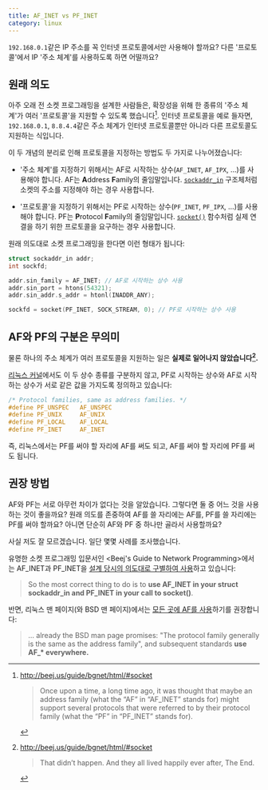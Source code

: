 ```yaml
---
title: AF_INET vs PF_INET
category: linux
---
```


`192.168.0.1`같은 IP 주소를 꼭 인터넷 프로토콜에서만 사용해야 할까요? 다른 '프로토콜'에서 IP '주소 체계'를 사용하도록 하면 어떨까요? 

## 원래 의도

아주 오래 전 소켓 프로그래밍을 설계한 사람들은, 확장성을 위해 한 종류의 '주소 체계'가 여러 '프로토콜'을 지원할 수 있도록 했습니다[^bgnet-1]. 인터넷 프로토콜을 예로 들자면, `192.168.0.1`, `8.8.4.4`같은 주소 체계가 인터넷 프로토콜뿐만 아니라 다른 프로토콜도 지원하는 식입니다.

[^bgnet-1]: <http://beej.us/guide/bgnet/html/#socket>

    > Once upon a time, a long time ago, it was thought that maybe an address family (what the “AF” in “AF_INET” stands for) might support several protocols that were referred to by their protocol family (what the “PF” in “PF_INET” stands for).

이 두 개념의 분리로 인해 프로토콜을 지정하는 방법도 두 가지로 나누어졌습니다:

- '주소 체계'를 지정하기 위해서는 AF로 시작하는 상수(`AF_INET`, `AF_IPX`, …)를 사용해야 합니다. AF는 **A**ddress **F**amily의 줄임말입니다. [`sockaddr_in`](http://man7.org/linux/man-pages/man7/ip.7.html) 구조체처럼 소켓의 주소를 지정해야 하는 경우 사용합니다.

- '프로토콜'을 지정하기 위해서는 PF로 시작하는 상수(`PF_INET`, `PF_IPX`, …)를 사용해야 합니다. PF는 **P**rotocol **F**amily의 줄임말입니다. [`socket()`](http://man7.org/linux/man-pages/man2/socket.2.html) 함수처럼 실제 연결을 하기 위한 프로토콜을 요구하는 경우 사용합니다.

원래 의도대로 소켓 프로그래밍을 한다면 이런 형태가 됩니다:

```c
struct sockaddr_in addr;
int sockfd;

addr.sin_family = AF_INET; // AF로 시작하는 상수 사용
addr.sin_port = htons(54321);
addr.sin_addr.s_addr = htonl(INADDR_ANY);

sockfd = socket(PF_INET, SOCK_STREAM, 0); // PF로 시작하는 상수 사용
```

## AF와 PF의 구분은 무의미

물론 하나의 주소 체계가 여러 프로토콜을 지원하는 일은 **실제로 일어나지 않았습니다[^bgnet-2].**

[^bgnet-2]: <http://beej.us/guide/bgnet/html/#socket>

    > That didn’t happen. And they all lived happily ever after, The End.

[리눅스 커널](https://github.com/torvalds/linux/blob/26bc672134241a080a83b2ab9aa8abede8d30e1c/include/linux/socket.h#L215-L219)에서도 이 두 상수 종류를 구분하지 않고, PF로 시작하는 상수와 AF로 시작하는 상수가 서로 같은 값을 가지도록 정의하고 있습니다:

```c
/* Protocol families, same as address families. */
#define PF_UNSPEC	AF_UNSPEC
#define PF_UNIX		AF_UNIX
#define PF_LOCAL	AF_LOCAL
#define PF_INET		AF_INET
```

즉, 리눅스에서는 PF를 써야 할 자리에 AF를 써도 되고, AF를 써야 할 자리에 PF를 써도 됩니다.

## 권장 방법

AF와 PF는 서로 아무런 차이가 없다는 것을 알았습니다. 그렇다면 둘 중 어느 것을 사용하는 것이 좋을까요? 원래 의도를 존중하여 AF를 쓸 자리에는 AF를, PF를 쓸 자리에는 PF를 써야 할까요? 아니면 단순히 AF와 PF 중 하나만 골라서 사용할까요?

사실 저도 잘 모르겠습니다. 일단 몇몇 사례를 조사했습니다.

유명한 소켓 프로그래밍 입문서인 <Beej's Guide to Network Programming>에서는 AF_INET과 PF_INET을 [설계 당시의 의도대로 구별하여 사용](http://beej.us/guide/bgnet/html/#socket)하고 있습니다:

> So the most correct thing to do is to **use AF_INET in your struct sockaddr_in and PF_INET in your call to socket()**.

반면, 리눅스 맨 페이지(와 BSD 맨 페이지)에서는 [모든 곳에 AF를 사용](http://man7.org/linux/man-pages/man2/socket.2.html#NOTES)하기를 권장합니다:

> ... already the BSD man page promises: "The protocol family generally is the same as the address family", and subsequent standards **use AF_\* everywhere.**
